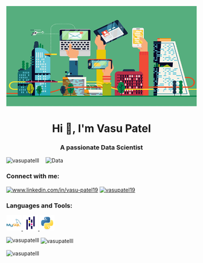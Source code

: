![logo](https://github.com/vasupatelll/vasupatelll/blob/main/Banner.png) 
<h1 align="center">Hi 👋, I'm Vasu Patel</h1>
<h3 align="center">A passionate Data Scientist</h3>

<img align="right" alt="Data" width="400" src="https://indoanalytica.com/static/images/data-science-2.gif">

<p align="left"> <img src="https://komarev.com/ghpvc/?username=vasupatelll&label=Profile%20views&color=0e75b6&style=flat" alt="vasupatelll" /> </p>

<h3 align="left">Connect with me:</h3>
<p align="left">
<a href="https://linkedin.com/in/www.linkedin.com/in/vasu-patel19" target="blank"><img align="center" src="https://raw.githubusercontent.com/rahuldkjain/github-profile-readme-generator/master/src/images/icons/Social/linked-in-alt.svg" alt="www.linkedin.com/in/vasu-patel19" height="30" width="40" /></a>
<a href="https://www.hackerrank.com/vasupatel19" target="blank"><img align="center" src="https://raw.githubusercontent.com/rahuldkjain/github-profile-readme-generator/master/src/images/icons/Social/hackerrank.svg" alt="vasupatel19" height="30" width="40" /></a>
</p>

<h3 align="left">Languages and Tools:</h3>
<p align="left"> <a href="https://www.mysql.com/" target="_blank" rel="noreferrer"> <img src="https://raw.githubusercontent.com/devicons/devicon/master/icons/mysql/mysql-original-wordmark.svg" alt="mysql" width="40" height="40"/> </a> <a href="https://pandas.pydata.org/" target="_blank" rel="noreferrer"> <img src="https://raw.githubusercontent.com/devicons/devicon/2ae2a900d2f041da66e950e4d48052658d850630/icons/pandas/pandas-original.svg" alt="pandas" width="40" height="40"/> </a> <a href="https://www.python.org" target="_blank" rel="noreferrer"> <img src="https://raw.githubusercontent.com/devicons/devicon/master/icons/python/python-original.svg" alt="python" width="40" height="40"/> </a> </p>

<p><img align="left" src="https://github-readme-stats.vercel.app/api/top-langs?username=vasupatelll&show_icons=true&locale=en&layout=compact" alt="vasupatelll" /></p>

<p>&nbsp;<img align="center" src="https://github-readme-stats.vercel.app/api?username=vasupatelll&show_icons=true&locale=en" alt="vasupatelll" /></p>

<p><img align="center" src="https://github-readme-streak-stats.herokuapp.com/?user=vasupatelll&" alt="vasupatelll" /></p>
 
